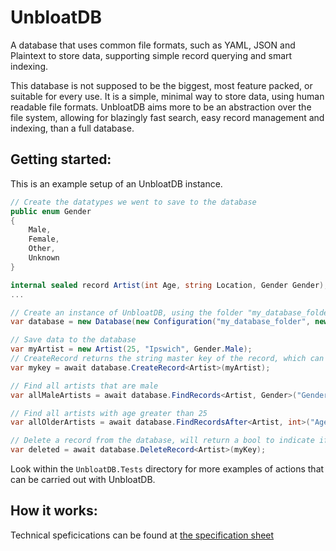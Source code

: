 # UnbloatDB
A database that uses common file formats, such as YAML, JSON and Plaintext to store data, supporting simple record querying and smart indexing.

This database is not supposed to be the biggest, most feature packed, or suitable for every use. It is a simple, minimal way to store data, using human readable file formats. UnbloatDB aims more to be an abstraction over the file system, allowing for blazingly fast search, easy record management and indexing, than a full database.
## Getting started:
This is an example setup of an UnbloatDB instance.
```cs
// Create the datatypes we went to save to the database
public enum Gender
{
    Male,
    Female,
    Other,
    Unknown
}

internal sealed record Artist(int Age, string Location, Gender Gender);
...

// Create an instance of UnbloatDB, using the folder "my_database_folder" to store the data.
var database = new Database(new Configuration("my_database_folder", new JsonSerialiser()));

// Save data to the database
var myArtist = new Artist(25, "Ipswich", Gender.Male);
// CreateRecord returns the string master key of the record, which can be used later within subsequent queries.
var mykey = await database.CreateRecord<Artist>(myArtist);

// Find all artists that are male
var allMaleArtists = await database.FindRecords<Artist, Gender>("Gender", Gender.Male);

// Find all artists with age greater than 25
var allOlderArtists = await database.FindRecordsAfter<Artist, int>("Age", 25);

// Delete a record from the database, will return a bool to indicate if deletion was sucessful
var deleted = await database.DeleteRecord<Artist>(myKey);
```

Look within the `UnbloatDB.Tests` directory for more examples of actions that can be carried out with UnbloatDB.

## How it works:
Technical speficications can be found at [the specification sheet](https://github.com/Zekiah-A/UnbloatDB/blob/main/TECHNICAL_SPECIFICATIONS.md)


